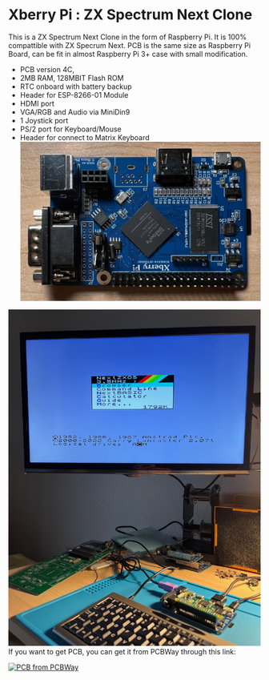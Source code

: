 # Xberry Pi : ZX Spectrum Next Clone
This is a ZX Spectrum Next Clone in the form of Raspberry Pi. It is 100% compattible with ZX Specrum Next.
PCB is the same size as Raspberry Pi Board, can be fit in almost Raspberry Pi 3+ case with small modification.

- PCB version 4C, 
- 2MB RAM, 128MBIT Flash ROM
- RTC onboard with battery backup 
- Header for ESP-8266-01 Module
- HDMI port
- VGA/RGB and Audio via MiniDin9 
- 1 Joystick port
- PS/2 port for Keyboard/Mouse
- Header for connect to Matrix Keyboard
![Board](https://github.com/DonSuperfo/Xberry-Pi/blob/main/Xberry%20Issue%204a-5.jpg)

![Board](https://github.com/DonSuperfo/Xberry-Pi/blob/main/Xberry%20Issue%204a-6.jpg)
If you want to get PCB, you can get it from PCBWay through this link:

  <a href="https://www.pcbway.com/project/shareproject/ZX128_Replica_86e2ab61.html"><img src="https://www.pcbway.com/project/img/images/frompcbway-1220.png" alt="PCB from PCBWay" /></a>
